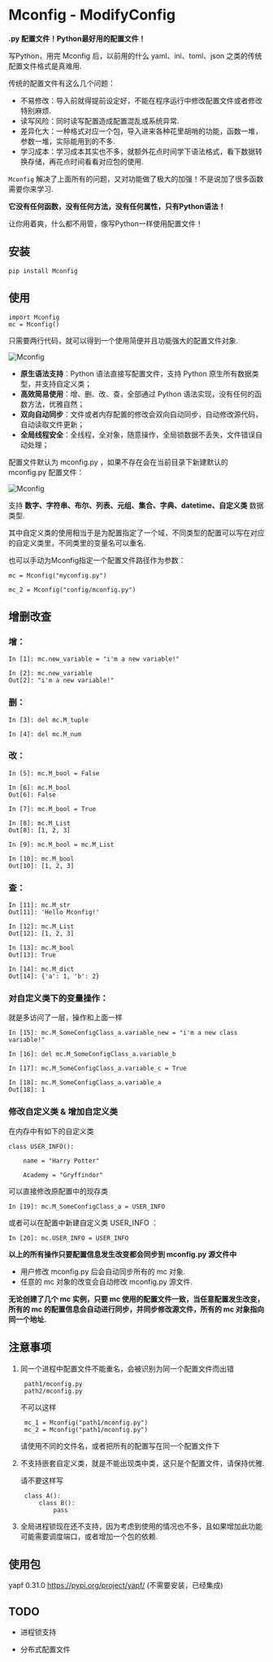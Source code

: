 # Mconfig - ModifyConfig

**.py 配置文件！Python最好用的配置文件！**

写Python，用完 Mconfig 后，以前用的什么 yaml、ini、toml、json 之类的传统配置文件格式是真难用.

传统的配置文件有这么几个问题：

* 不易修改：导入前就得提前设定好，不能在程序运行中修改配置文件或者修改特别麻烦.
* 读写风险：同时读写配置造成配置混乱或系统异常.
* 差异化大：一种格式对应一个包，导入进来各种花里胡哨的功能，函数一堆，参数一堆，实际能用到的不多.
* 学习成本：学习成本其实也不多，就额外花点时间学下语法格式，看下数据转换存储，再花点时间看看对应包的使用.

`Mconfig` 解决了上面所有的问题，又对功能做了极大的加强！不是说加了很多函数需要你来学习.

**它没有任何函数，没有任何方法，没有任何属性，只有Python语法！**

让你用着爽，什么都不用管，像写Python一样使用配置文件！

## 安装

    pip install Mconfig

## 使用

    import Mconfig
    mc = Mconfig()

只需要两行代码，就可以得到一个使用简便并且功能强大的配置文件对象.

![Mconfig][1]

* **原生语法支持**：Python 语法直接写配置文件，支持 Python 原生所有数据类型，并支持自定义类；
* **高效简易使用**：增、删、改、查，全部通过 Python 语法实现，没有任何的函数方法，优雅自然；
* **双向自动同步**：文件或者内存配置的修改会双向自动同步，自动修改源代码，自动读取文件更新；
* **全局线程安全**：全线程，全对象，随意操作，全局锁数据不丢失，文件错误自动处理；

配置文件默认为 mconfig.py ，如果不存在会在当前目录下新建默认的 mconfig.py 配置文件：

![Mconfig][2]

支持 **数字、字符串、布尔、列表、元组、集合、字典、datetime、自定义类** 数据类型.

其中自定义类的使用相当于是为配置指定了一个域，不同类型的配置可以写在对应的自定义类里，不同类里的变量名可以重名.

也可以手动为Mconfig指定一个配置文件路径作为参数：

    mc = Mconfig("myconfig.py")

    mc_2 = Mconfig("config/mconfig.py")

## 增删改查

### 增：

    In [1]: mc.new_variable = "i'm a new variable!"

    In [2]: mc.new_variable
    Out[2]: "i'm a new variable!"

### 删：

    In [3]: del mc.M_tuple

    In [4]: del mc.M_num

### 改：

    In [5]: mc.M_bool = False

    In [6]: mc.M_bool
    Out[6]: False

    In [7]: mc.M_bool = True

    In [8]: mc.M_List
    Out[8]: [1, 2, 3]

    In [9]: mc.M_bool = mc.M_List

    In [10]: mc.M_bool
    Out[10]: [1, 2, 3]

### 查：

    In [11]: mc.M_str
    Out[11]: 'Hello Mconfig!'

    In [12]: mc.M_List
    Out[12]: [1, 2, 3]

    In [13]: mc.M_bool
    Out[13]: True

    In [14]: mc.M_dict
    Out[14]: {'a': 1, 'b': 2}

### 对自定义类下的变量操作：

就是多访问了一层，操作和上面一样

    In [15]: mc.M_SomeConfigClass_a.variable_new = "i'm a new class variable!"

    In [16]: del mc.M_SomeConfigClass_a.variable_b

    In [17]: mc.M_SomeConfigClass_a.variable_c = True

    In [18]: mc.M_SomeConfigClass_a.variable_a
    Out[18]: 1

### 修改自定义类 & 增加自定义类
在内存中有如下的自定义类

    class USER_INFO():

        name = "Harry Potter"

        Academy = "Gryffindor"

可以直接修改原配置中的现存类

    In [19]: mc.M_SomeConfigClass_a = USER_INFO

或者可以在配置中新建自定义类 USER_INFO ：

    In [20]: mc.USER_INFO = USER_INFO


**以上的所有操作只要配置信息发生改变都会同步到 mconfig.py 源文件中**

* 用户修改 mconfig.py 后会自动同步所有的 mc 对象.
* 任意的 mc 对象的改变会自动修改 mconfig.py 源文件.

**无论创建了几个 mc 实例，只要 mc 使用的配置文件一致，当任意配置发生改变，所有的 mc 的配置信息会自动进行同步，并同步修改源文件，所有的 mc 对象指向同一个地址.**

## 注意事项

1. 同一个进程中配置文件不能重名，会被识别为同一个配置文件而出错

        path1/mconfig.py
        path2/mconfig.py

    不可以这样

        mc_1 = Mconfig("path1/mconfig.py")
        mc_2 = Mconfig("path1/mconfig.py")

    请使用不同的文件名，或者把所有的配置写在同一个配置文件下

2. 不支持嵌套自定义类，就是不能出现类中类，这只是个配置文件，请保持优雅.

    请不要这样写

        class A():
            class B():
                pass

3. 全局进程锁现在还不支持，因为考虑到使用的情况也不多，且如果增加此功能可能需要调度端口，或者增加一个包的依赖.

## 使用包

yapf 0.31.0 https://pypi.org/project/yapf/ (不需要安装，已经集成)

## TODO

* 进程锁支持
* 分布式配置文件


  [1]: https://raw.githubusercontent.com/EVA-JianJun/GitPigBed/master/blog_files/img/Mconfig_0.png
  [2]: https://raw.githubusercontent.com/EVA-JianJun/GitPigBed/master/blog_files/img/Mconfig_2.png
